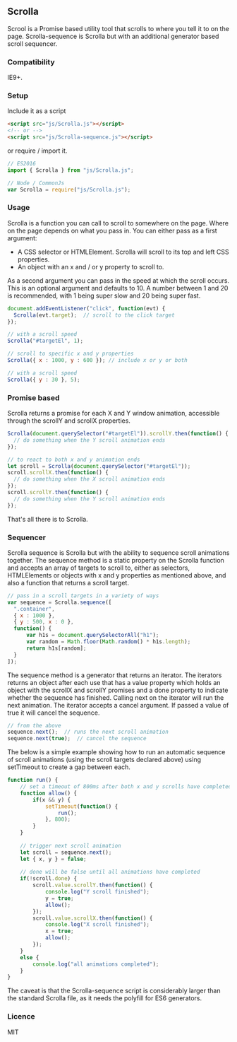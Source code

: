 ## Scrolla
Scrool is a Promise based utility tool that scrolls to where you tell it to on the page. Scrolla-sequence is Scrolla but with an additional generator based scroll sequencer.

### Compatibility
IE9+.

### Setup
Include it as a script

```html
<script src="js/Scrolla.js"></script>
<!-- or -->
<script src="js/Scrolla-sequence.js"></script>

```

or require / import it.

```javascript
// ES2016
import { Scrolla } from "js/Scrolla.js";

// Node / CommonJs
var Scrolla = require("js/Scrolla.js");

```

### Usage
Scrolla is a function you can call to scroll to somewhere on the page. Where on the page depends on what you pass in. You can either pass as a first argument:

* A CSS selector or HTMLElement. Scrolla will scroll to its top and left CSS properties.
* An object with an x and / or y property to scroll to.

As a second argument you can pass in the speed at which the scroll occurs. This is an optional argument and defaults to 10. A number between 1 and 20 is recommended, with 1 being super slow and 20 being super fast.

```javascript
document.addEventListener("click", function(evt) {
  Scrolla(evt.target);  // scroll to the click target
});

// with a scroll speed 
Scrolla("#targetEl", 1);

// scroll to specific x and y properties
Scrolla({ x : 1000, y : 600 }); // include x or y or both

// with a scroll speed 
Scrolla({ y : 30 }, 5);

```

### Promise based
Scrolla returns a promise for each X and Y window animation, accessible through the scrollY and scrollX properties.

```javascript
Scrolla(document.querySelector("#targetEl")).scrollY.then(function() {
  // do something when the Y scroll animation ends
});

// to react to both x and y animation ends
let scroll = Scrolla(document.querySelector("#targetEl"));
scroll.scrollX.then(function() {
  // do something when the X scroll animation ends
});
scroll.scrollY.then(function() {
  // do something when the Y scroll animation ends
});

```

That's all there is to Scrolla.

### Sequencer

Scrolla sequence is Scrolla but with the ability to sequence scroll animations together. The sequence method is a static property on the Scrolla function and accepts an array of targets to scroll to, either as selectors, HTMLElements or objects with x and y properties as mentioned above, and also a function that returns a scroll target.

```javascript
// pass in a scroll targets in a variety of ways
var sequence = Scrolla.sequence([
  ".container",
  { x : 1000 },
  { y : 500, x : 0 },
  function() {
      var h1s = document.querySelectorAll("h1");
      var random = Math.floor(Math.random() * h1s.length);
      return h1s[random];
  }
]);

```
The sequence method is a generator that returns an iterator. The iterators returns an object after each use that has a value property which holds an object with the scrollX and scrollY promises and a done property to indicate whether the sequence has finished. Calling next on the iterator will run the next animation. The iterator accepts a cancel argument. If passed a value of true it will cancel the sequence.

```javascript
// from the above
sequence.next();  // runs the next scroll animation
sequence.next(true);  // cancel the sequence

```

The below is a simple example showing how to run an automatic sequence of scroll animations (using the scroll targets declared above) using setTimeout to create a gap between each.

```javascript
function run() {
    // set a timeout of 800ms after both x and y scrolls have completed
    function allow() {
        if(x && y) {
            setTimeout(function() {
                run();
            }, 800);
        }
    }
    
    // trigger next scroll animation
    let scroll = sequence.next();
    let { x, y } = false;
    
    // done will be false until all animations have completed
    if(!scroll.done) {
        scroll.value.scrollY.then(function() {
            console.log("Y scroll finished");
            y = true;
            allow();
        });
        scroll.value.scrollX.then(function() {
            console.log("X scroll finished");
            x = true;
            allow();
        });
    }
    else {
        console.log("all animations completed");
    }
}

```

The caveat is that the Scrolla-sequence script is considerably larger than the standard Scrolla file, as it needs the polyfill for ES6 generators.

### Licence

MIT
